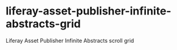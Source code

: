 # liferay-asset-publisher-infinite-abstracts-grid
Liferay Asset Publisher Infinite Abstracts scroll grid
